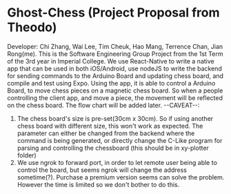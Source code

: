 # Ghost-Chess (Project Proposal from Theodo)
Developer: Chi Zhang, Wai Lee, Tim Cheuk, Hao Mang, Terrence Chan, Jian Rong(me). 
This is the Software Engineering Group Project from the 1st Term of the 3rd year in Imperial College. We use React-Native to write a native app that can be used in both iOS/Android, use nodeJS to write the backend for sending commands to the Arduino Board and updating chess board, and compile and test using Expo. Using the app, it is able to control a Arduino Board, to move chess pieces on a magnetic chess board. So when a people controlling the client app, and move a piece, the movement will be reflected on the chess board.
The flow chart will be added later.
--CAVEAT--:
1. The chess board's size is pre-set(30cm x 30cm). So if using another chess board with different size, this won't work as expected. The parameter can either be changed from the backend where the command is being generated, or directly change the C-Like program for parsing and controlling the chessboard (this should be in xy-plotter folder) 
2. We use ngrok to forward port, in order to let remote user being able to control the board, but seems ngrok will change the address sometime(?). Purchase a premium version seems can solve the problem. However the time is limited so we don't bother to do this.
